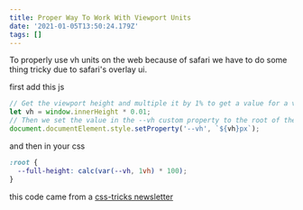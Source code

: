 ```yaml
---
title: Proper Way To Work With Viewport Units
date: '2021-01-05T13:50:24.179Z'
tags: []
---
```


To properly use vh units on the web because of safari we have to do some thing tricky due to safari's overlay ui.

first add this js

```js
// Get the viewport height and multiple it by 1% to get a value for a vh unit
let vh = window.innerHeight * 0.01;
// Then we set the value in the --vh custom property to the root of the document
document.documentElement.style.setProperty('--vh', `${vh}px`);
```

and then in your css
```css
:root {
  --full-height: calc(var(--vh, 1vh) * 100);
}
```

this code came from a [css-tricks newsletter](https://css-tricks.com/newsletter/232-scroll-story/)